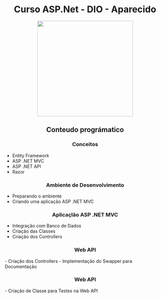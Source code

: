 <h1 align="Center" >Curso ASP.Net - DIO - Aparecido</h1>
<p align="Center">
  <img src="https://user-images.githubusercontent.com/51383035/94370561-2db10580-00c7-11eb-8f37-554257aead39.png", Height=300>
</p>

<h2 align="Center" >Conteudo prográmatico</h2>

<h3 align="Center" >Conceitos</h3>

- Entity Framework
- ASP .NET MVC
- ASP .NET API
- Razor

<h3 align="Center" >Ambiente de Desenvolvimento</h3>
		
- Preparando o ambiente
- Criando uma aplicação ASP .NET MVC

<h3 align="Center" >Aplicaçlão ASP .NET MVC</h3>

- Integração com Banco de Dados
- Criação das Classes
- Criação dos Controllers


<h3 align="Center" >Web API </h3>
- Criação dos Controllers
- Implementação do Swapper para Documentação

<h3 align="Center" >Web API </h3>
- Criação de Classe para Testes na Web API
